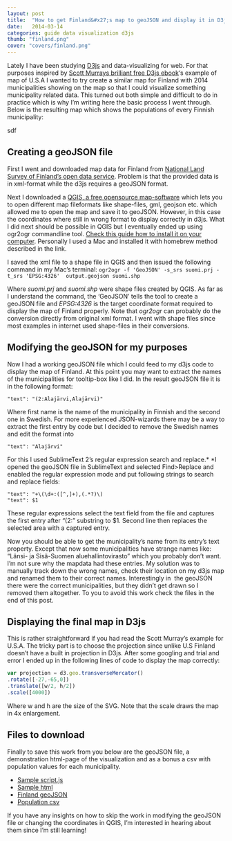 ```yaml
---
layout: post
title:  "How to get Finland&#x27;s map to geoJSON and display it in D3js"
date:   2014-03-14
categories: guide data visualization d3js
thumb: "finland.png"
cover: "covers/finland.png"
---
```



Lately I have been studying [D3js](http://d3js.org) and data-visualizing for web. For that purposes inspired by [Scott Murrays brilliant free D3js ebook](http://chimera.labs.oreilly.com/books/1230000000345/index.html)‘s example of map of U.S.A I wanted to try create a similar map for Finland with 2014 municipalities showing on the map so that I could visualize something municipality related data. This turned out both simple and difficult to do in practice which is why I’m writing here the basic process I went through. Below is the resulting map which shows the populations of every Finnish municipality:

<div id="viz">
<div id="tooltip" class="hidden">
<p><strong><span id="kunta"></span></strong></p>
<p id="vakiluku">sdf</p>
</div>
</div>
<script type="text/javascript" src="/assets/other/finland-viz/d3/d3.min.js"></script>
<script type="text/javascript" src="/assets/other/finland-viz/script.js"></script>
<link href="/assets/other/finland-viz/style.css" rel="stylesheet" type="text/css">

## Creating a geoJSON file

First I went and downloaded map data for Finland from [National Land Survey of Finland’s open data service](http://www.maanmittauslaitos.fi/en/opendata). Problem is that the provided data is in xml-format while the d3js requires a geoJSON format.

Next I downloaded a [QGIS, a free opensource map-software](http://www.qgis.org/) which lets you to open different map fileformats like shape-files, gml, geojson etc. which allowed me to open the map and save it to geoJSON. However, in this case the coordinates where still in wrong format to display correctly in d3js. What I did next should be possible in QGIS but I eventually ended up using ogr2ogr commandline tool. [Check this guide how to install it on your computer](http://chimera.labs.oreilly.com/books/1230000000345/ch12.html#_acquiring_and_parsing_geodata). Personally I used a Mac and installed it with homebrew method described in the link.

I saved the xml file to a shape file in QGIS and then issued the following command in my Mac’s terminal:
`ogr2ogr -f 'GeoJSON' -s_srs suomi.prj -t_srs 'EPSG:4326'  output.geojson suomi.shp`

Where *suomi.prj* and *suomi.shp* were shape files created by QGIS. As far as I understand the command, the ‘GeoJSON’ tells the tool to create a geoJSON file and *EPSG:4326* is the target coordinate format required to display the map of Finland properly. Note that *ogr2ogr* can probably do the conversion directly from original xml format. I went with shape files since most examples in internet used shape-files in their conversions.


## Modifying the geoJSON for my purposes

Now I had a working geoJSON file which I could feed to my d3js code to display the map of Finland. At this point you may want to extract the names of the municipalities for tooltip-box like I did. In the result geoJSON file it is in the following format:

`"text": "(2:Alajärvi,Alajärvi)"`

Where first name is the name of the municipality in Finnish and the second one in Swedish. For more experienced JSON-wizards there may be a way to extract the first entry by code but I decided to remove the Swedish names and edit the format into

`"text": "Alajärvi"`

For this I used SublimeText 2’s regular expression search and replace.* *I opened the geoJSON file in SublimeText and selected Find>Replace and enabled the regular expression mode and put following strings to search and replace fields:

```
"text": "+\(\d+:([^,]+),(.*?)\)
"text": $1
```

These regular expressions select the text field from the file and captures the first entry after “(2:” substring to $1. Second line then replaces the selected area with a captured entry.

Now you should be able to get the municipality’s name from its entry’s text property. Except that now some municipalities have strange names like: “Länsi- ja Sisä-Suomen aluehallintovirasto” which you probably don’t want. I’m not sure why the mapdata had these entries. My solution was to manually track down the wrong names, check their location on my d3js map and renamed them to their correct names. Interestingly in  the geoJSON there were the correct municipalities, but they didn’t get drawn so I removed them altogether. To you to avoid this work check the files in the end of this post.


## Displaying the final map in D3js

This is rather straightforward if you had read the Scott Murray’s example for U.S.A. The tricky part is to choose the projection since unlike U.S Finland doesn’t have a built in projection in D3js. After some googling and trial and error I ended up in the following lines of code to display the map correctly:

``` javascript
var projection = d3.geo.transverseMercator()
.rotate([-27,-65,0])
.translate([w/2, h/2])
.scale([4000])
```
Where w and h are the size of the SVG. Note that the scale draws the map in 4x enlargement.

## Files to download

Finally to save this work from you below are the geoJSON file, a demonstration html-page of the visualization and as a bonus a csv with population values for each municipality.

* [Sample script.js](/assets/other/finland-viz/script.js)
* [Sample html](/assets/other/finland-viz/geo.html)
* [Finland geoJSON](/assets/other/finland-viz/finland.geojson)
* [Population csv](/assets/other/finland-viz/kuntavakiluku.csv)

If you have any insights on how to skip the work in modifying the geoJSON file or changing the coordinates in QGIS, I’m interested in hearing about them since I’m still learning!


